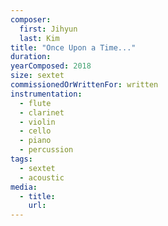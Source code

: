```yaml
---
composer:
  first: Jihyun
  last: Kim
title: "Once Upon a Time..."
duration:
yearComposed: 2018
size: sextet
commissionedOrWrittenFor: written
instrumentation:
  - flute
  - clarinet
  - violin
  - cello
  - piano
  - percussion
tags:
  - sextet
  - acoustic
media:
  - title:
    url:
---
```

